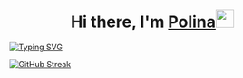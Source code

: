 ### <h1 align="center">Hi there, I'm <a href="https://daniilshat.ru/" target="_blank">Polina</a><img src="https://github.com/blackcater/blackcater/raw/main/images/Hi.gif" height="32"/></h1>
[![Typing SVG](https://readme-typing-svg.herokuapp.com?color=%2336BCF7&lines=I+am+computer+science+student)](https://git.io/typing-svg)


[![GitHub Streak](https://streak-stats.demolab.com?user=polinkasosiska&theme=&theme=one-dark-pro&layout=compact)](https://git.io/streak-stats)


<!--
**polinkasosiska/polinkasosiska** is a ✨ _special_ ✨ repository because its `README.md` (this file) appears on your GitHub profile.

Here are some ideas to get you started:

- 🔭 I’m currently working on ...
- 🌱 I’m currently learning ...
- 👯 I’m looking to collaborate on ...
- 🤔 I’m looking for help with ...
- 💬 Ask me about ...
- 📫 How to reach me: ...
- 😄 Pronouns: ...
- ⚡ Fun fact: ...
-->
